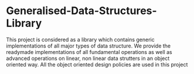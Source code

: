 # Generalised-Data-Structures-Library
This project is considered as a library which contains generic implementations of all major types of data structure.  We provide the readymade implementations of all fundamental operations as well as advanced operations on linear, non linear  data strutters in an object oriented way. All the object oriented design policies are used in this project 
